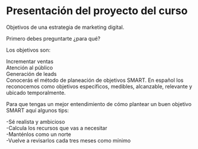 # Presentación del proyecto del curso
Objetivos de una estrategia de marketing digital.

Primero debes preguntarte ¿para qué?

Los objetivos son:

Incrementar ventas  
Atención al público  
Generación de leads  
Conocerás el método de planeación de objetivos SMART. En español los reconocemos como objetivos especificos, medibles, alcanzable, relevante y ubicado temporalmente.

Para que tengas un mejor entendimiento de cómo plantear un buen objetivo SMART aquí algunos tips:

-Sé realista y ambicioso  
-Calcula los recursos que vas a necesitar  
-Manténlos como un norte  
-Vuelve a revisarlos cada tres meses como mínimo